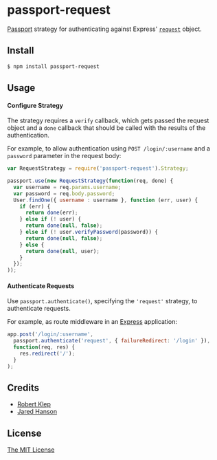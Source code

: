 # passport-request

[Passport](http://passportjs.org/) strategy for authenticating against
Express' [`request`](http://expressjs.com/en/4x/api.html#req) object.

## Install

```bash
$ npm install passport-request
```

## Usage

#### Configure Strategy

The strategy requires a `verify` callback, which gets passed the request object and a `done` callback that should be called with the results of the authentication.

For example, to allow authentication using `POST /login/:username` and a `password` parameter in the request body:

```js
var RequestStrategy = require('passport-request').Strategy;

passport.use(new RequestStrategy(function(req, done) {
  var username = req.params.username;
  var password = req.body.password;
  User.findOne({ username : username }, function (err, user) {
    if (err) {
      return done(err);
    } else if (! user) {
      return done(null, false);
    } else if (! user.verifyPassword(password)) {
      return done(null, false);
    } else {
      return done(null, user);
    }
  });
));
```
#### Authenticate Requests

Use `passport.authenticate()`, specifying the `'request'` strategy, to
authenticate requests.

For example, as route middleware in an [Express](http://expressjs.com/)
application:

```js
app.post('/login/:username',
  passport.authenticate('request', { failureRedirect: '/login' }),
  function(req, res) {
    res.redirect('/');
  }
);
```

## Credits

- [Robert Klep](http://github.com/robertklep)
- [Jared Hanson](http://github.com/jaredhanson)

## License

[The MIT License](http://opensource.org/licenses/MIT)
